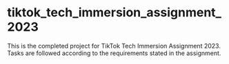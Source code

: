 # tiktok_tech_immersion_assignment_2023

This is the completed project for TikTok Tech Immersion Assignment 2023. Tasks are followed according to the requirements stated in the assignment.
